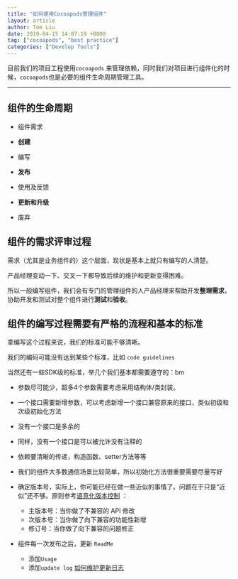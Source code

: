 ```yaml
---
title: "如何使用Cocoapods管理组件"
layout: article
author: Tom Liu
date: 2019-04-15 14:07:19 +0800
tag: ["cocoapods", "best practice"]
categories: ["Develop Tools"]
---
```




目前我们的项目工程使用`cocoapods` 来管理依赖，同时我们对项目进行组件化的时候，`cocoapods`也是必要的组件生命周期管理工具。


<!--more-->

---


## **组件的生命周期**

- 组件需求

- **创建**

- 编写

- **发布**

- 使用及反馈

- **更新和升级**

- 废弃



## 组件的需求评审过程



需求（尤其是业务组件的）这个层面，现状是基本上就只有编写的人清楚。

产品经理变动一下、交叉一下都导致后续的维护和更新变得困难。

所以一般编写组件，我们会有专门的管理组件的人产品经理来帮助开发**整理需求**，协助开发和测试对整个组件进行**测试**和**验收**。



## 组件的编写过程需要有严格的流程和基本的标准



拿编写这个过程来说，我们的标准可能不够清晰。

我们的编码可能没有达到某些个标准，比如   `code guidelines`

当然还有一些SDK级的标准，举几个我们基本都需要遵守的：bm 

- 参数尽可能少，超多4个参数需要考虑采用结构体/类封装。

- 一个接口需要新增参数，可以考虑新增一个接口兼容原来的接口，类似初级和次级初始化方法

- 没有一个接口是多余的

- 同样，没有一个接口是可以被允许没有注释的

- 依赖要清晰的传递，构造函数、setter方法等等

- 我们的组件大多数通信场景比较简单，所以初始化方法很重要需要尽量写好

- 确定版本号，实际上，你可能已经在做一些近似的事情了。问题在于只是“近似”还不够。原则参考[语意化版本控制](https://semver.org/lang/zh-CN/) ：

  - 主版本号：当你做了不兼容的 API 修改
  - 次版本号：当你做了向下兼容的功能性新增
  - 修订号：当你做了向下兼容的问题修正

- 组件每一次发布之后，更新  `ReadMe` 

  - 添加`Usage`
  - 添加`update log` [如何维护更新日志](https://keepachangelog.com/zh-CN/1.0.0/)

  